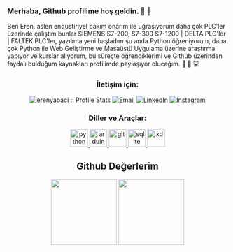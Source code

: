 ### Merhaba, Github profilime hoş geldin. :wave: :wave:

Ben Eren, aslen endüstiriyel bakım onarım ile uğraşıyorum daha çok PLC'ler üzerinde çalıştım bunlar SİEMENS S7-200, S7-300 S7-1200 | DELTA PLC'ler | FALTEK PLC'ler, yazılıma yeni başladım şu anda Python öğreniyorum, daha çok Python ile Web Geliştirme ve Masaüstü Uygulama üzerine araştırma yapıyor ve kurslar alıyorum, bu süreçte öğrendiklerimi ve Github üzerinden faydalı bulduğum kaynakları profilimde paylaşıyor olucağım. :electric_plug: :mag_right: :computer:

<h3 align="center">İletişim için:</h3>

<p align="center">
<img src="https://komarev.com/ghpvc/?username=erenyabaci&color=blue" alt="erenyabaci :: Profile Stats"></a>
<a href="mailto:erenyabacii@outlook.com"><img alt="Email" src="https://img.shields.io/badge/Email-erenyabacii@outlook.com-blue?style=flat&logo=gmail"></a>
<a href="https://www.linkedin.com/in/eren-yabacı-187992232/" target="_blank"><img alt="LinkedIn" src="https://img.shields.io/badge/LinkedIn-@erenyabaci-blue?style=flat&logo=linkedin"></a>
<a href="https://www.instagram.com/erenyabaci/"><img alt="Instagram" src="https://img.shields.io/badge/Instagram-erenyabaci-black?style=flat-square&logo=instagram"></a>
</p>

<h3 align="center">Diller ve Araçlar:</h3>
<p align="center"> <a href="https://www.python.org/" target="_blank"> <img src="https://www.vectorlogo.zone/logos/python/python-icon.svg" alt="python" width="40" height="40"/> </a> <a href="https://www.arduino.cc/" target="_blank"> <img src="https://cdn.worldvectorlogo.com/logos/arduino-1.svg" alt="arduino" width="40" height="40"/> </a> <a href="https://git-scm.com/" target="_blank"> <img src="https://www.vectorlogo.zone/logos/git-scm/git-scm-icon.svg" alt="git" width="40" height="40"/> </a> <a href="https://code.visualstudio.com/" target="_blank"> <img src="https://www.vectorlogo.zone/logos/visualstudio_code/visualstudio_code-icon.svg" alt="sqlite" width="40" height="40"/> </a> <a href="https://new.siemens.com/tr/tr.html?acz=1&gclid=CjwKCAjwq5-WBhB7EiwAl-HEktbSuRH4J3t2_BlVosuIJ5f4evGH4O8EVgk6IFJ3iXRcRnoJzQbv5xoCixwQAvD_BwE" target="_blank"> <img src="https://www.vectorlogo.zone/logos/siemens/siemens-icon.svg" alt="xd" width="40" height="40"/> </a> </p>

<h2 align="center">Github Değerlerim </h2>
<p align="center">
  <img src="https://github-readme-stats.vercel.app/api?username=erenyabaci&show_icons=true&theme=radical"  height="150">
  <img src="https://github-readme-stats.vercel.app/api/top-langs/?username=erenyabaci&layout=compact&show_icons=ture&theme=radical" height="150">
  

</p>
